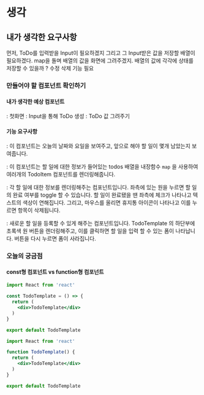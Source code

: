 # 생각

## 내가 생각한 요구사항

먼저, ToDo를 입력받을 Input이 필요하겠지
그리고 그 Input받은 값을 저장할 배열이 필요하겠다.
map을 돌며 배열의 값을 화면에 그려주겠지.
배열의 값에 각각에 상태를 저장할 수 있을까 ?
수정 삭제 기능 필요

### 만들어야 할 컴포넌트 확인하기

#### 내가 생각한 예상 컴포넌트
<Main/>  : 첫화면
<ToDoInput/> : Input을 통해 ToDo 생성
<ToDoList/> : ToDo 값 그려주기

#### 기능 요구사항 
<TodoHead/> : 이 컴포넌트는 오늘의 날짜와 요일을 보여주고, 앞으로 해야 할 일이 몇개 남았는지 보여줍니다.

<TodoList/> : 이 컴포넌트는 할 일에 대한 정보가 들어있는 todos 배열을 내장함수 `map` 을 사용하여 여러개의 TodoItem 컴포넌트를 렌더링해줍니다.

<TodoItem/> : 각 할 일에 대한 정보를 렌더링해주는 컴포넌트입니다. 좌측에 있는 원을 누르면 할 일의 완료 여부를 toggle 할 수 있습니다. 할 일이 완료됐을 땐 좌측에 체크가 나타나고 텍스트의 색상이 연해집니다. 그리고, 마우스를 올리면 휴지통 아이콘이 나타나고 이를 누르면 항목이 삭제됩니다.

<TodoCreate/> : 새로운 할 일을 등록할 수 있게 해주는 컴포넌트입니다. TodoTemplate 의 하단부에 초록색 원 버튼을 렌더링해주고, 이를 클릭하면 할 일을 입력 할 수 있는 폼이 나타납니다. 버튼을 다시 누르면 폼이 사라집니다.

### 오늘의 궁금점
#### const형 컴포넌트 vs function형 컴포넌트
```jsx
import React from 'react'

const TodoTemplate = () => {
  return (
    <div>TodoTemplate</div>
  )
}

export default TodoTemplate
```

```jsx
import React from 'react'

function TodoTemplate() {
  return (
    <div>TodoTemplate</div>
  )
}

export default TodoTemplate
```



